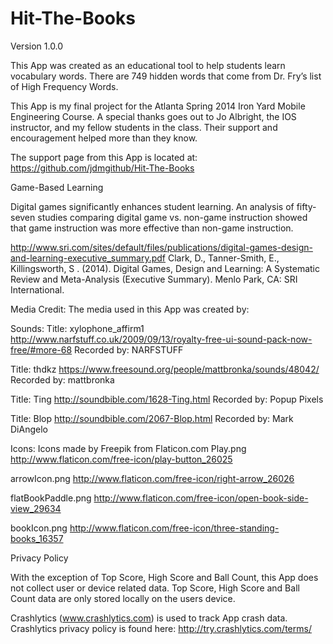 Hit-The-Books
=============
Version 1.0.0

This App was created as an educational tool to help students learn vocabulary words. There are 749 hidden words that come from Dr. Fry’s list of High Frequency Words.

This App is my final project for the Atlanta Spring 2014 Iron Yard Mobile Engineering Course.  A special thanks goes out to Jo Albright, the IOS instructor, and my fellow students in the class.  Their support and encouragement helped more than they know.    

The support page from this App is located at: https://github.com/jdmgithub/Hit-The-Books


Game-Based Learning

Digital games significantly enhances  student learning.  An analysis of fifty-seven studies comparing digital game vs. non-game instruction showed that game instruction was more effective than non-game instruction.

http://www.sri.com/sites/default/files/publications/digital-games-design-and-learning-executive_summary.pdf
Clark, D., Tanner-Smith, E., Killingsworth, S . (2014). Digital Games, Design and Learning: A Systematic Review and Meta-Analysis (Executive Summary). Menlo Park, CA: SRI International.


Media Credit:
The media used in this App was created by:

Sounds:
Title:  xylophone_affirm1
http://www.narfstuff.co.uk/2009/09/13/royalty-free-ui-sound-pack-now-free/#more-68
Recorded by:  NARFSTUFF

Title: thdkz
https://www.freesound.org/people/mattbronka/sounds/48042/
Recorded by: mattbronka

Title: Ting
http://soundbible.com/1628-Ting.html
Recorded by: Popup Pixels

Title: Blop
http://soundbible.com/2067-Blop.html
Recorded by: Mark DiAngelo


Icons:
Icons made by Freepik from Flaticon.com
Play.png
http://www.flaticon.com/free-icon/play-button_26025

arrowIcon.png
http://www.flaticon.com/free-icon/right-arrow_26026

flatBookPaddle.png
http://www.flaticon.com/free-icon/open-book-side-view_29634

bookIcon.png
http://www.flaticon.com/free-icon/three-standing-books_16357



Privacy Policy

With the exception of Top Score, High Score and Ball Count, this App does not collect user or device related data.  Top Score, High Score and Ball Count data are only stored locally on the users device.

Crashlytics (www.crashlytics.com) is used to track App crash data.  Crashlytics privacy policy is found here:  http://try.crashlytics.com/terms/
